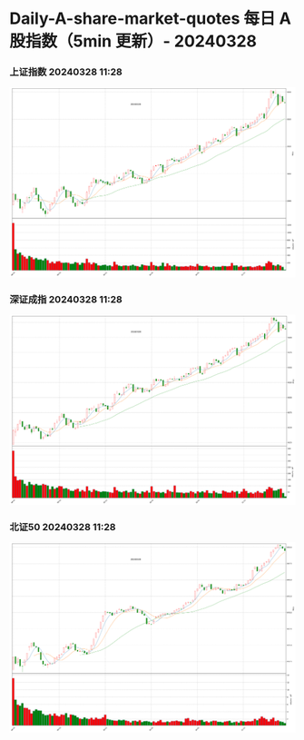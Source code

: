 
# Daily-A-share-market-quotes 每日 A 股指数（5min 更新）- 20240328

### 上证指数 20240328 11:28
![](./fig/2024/3/20240328-sh000001.png)

### 深证成指 20240328 11:28
![](./fig/2024/3/20240328-sz399001.png)

### 北证50 20240328 11:28
![](./fig/2024/3/20240328-bj899050.png)
